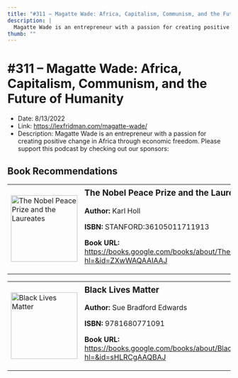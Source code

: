 ```yaml
---
title: "#311 – Magatte Wade: Africa, Capitalism, Communism, and the Future of Humanity"
description: |
  Magatte Wade is an entrepreneur with a passion for creating positive change in Africa through economic freedom. Please support this podcast by checking out our sponsors:"
thumb: ""
---
```


# #311 – Magatte Wade: Africa, Capitalism, Communism, and the Future of Humanity

  - Date: 8/13/2022
  - Link: https://lexfridman.com/magatte-wade/
  - Description: Magatte Wade is an entrepreneur with a passion for creating positive change in Africa through economic freedom. Please support this podcast by checking out our sponsors:

## Book Recommendations

<table style="border: none;"><tr style="border: none;"><td style="border: none;"><img src="http://books.google.com/books/content?id=ZXwWAQAAIAAJ&printsec=frontcover&img=1&zoom=1&source=gbs_api" alt="The Nobel Peace Prize and the Laureates" width="150" style="vertical-align: top;"></td><td style="border: none; vertical-align: top;"><h3 style='margin-top: 5'>The Nobel Peace Prize and the Laureates</h3><p><strong>Author:</strong> Karl Holl</p><p><strong>ISBN:</strong> STANFORD:36105011711913</p><p><strong>Book URL:</strong> <a href="https://books.google.com/books/about/The_Nobel_Peace_Prize_and_the_Laureates.html?hl=&id=ZXwWAQAAIAAJ">https://books.google.com/books/about/The_Nobel_Peace_Prize_and_the_Laureates.html?hl=&id=ZXwWAQAAIAAJ</a></p></td></tr></table>
<table style="border: none;"><tr style="border: none;"><td style="border: none;"><img src="http://books.google.com/books/content?id=sHLRCgAAQBAJ&printsec=frontcover&img=1&zoom=1&edge=curl&source=gbs_api" alt="Black Lives Matter" width="150" style="vertical-align: top;"></td><td style="border: none; vertical-align: top;"><h3 style='margin-top: 5'>Black Lives Matter</h3><p><strong>Author:</strong> Sue Bradford Edwards</p><p><strong>ISBN:</strong> 9781680771091</p><p><strong>Book URL:</strong> <a href="https://books.google.com/books/about/Black_Lives_Matter.html?hl=&id=sHLRCgAAQBAJ">https://books.google.com/books/about/Black_Lives_Matter.html?hl=&id=sHLRCgAAQBAJ</a></p></td></tr></table>
